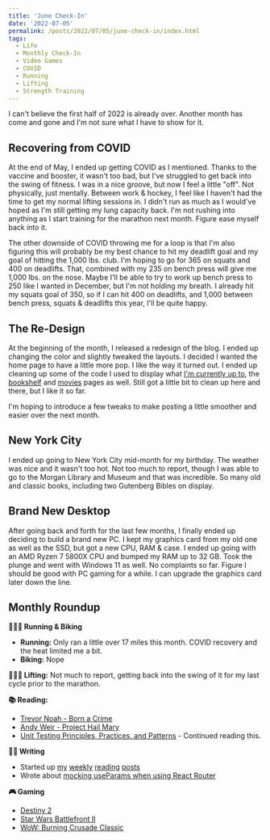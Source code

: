 ```yaml
---
title: 'June Check-In'
date: '2022-07-05'
permalink: /posts/2022/07/05/june-check-in/index.html
tags:
  - Life
  - Monthly Check-In
  - Video Games
  - COVID
  - Running
  - Lifting
  - Strength Training
---
```


I can't believe the first half of 2022 is already over. Another month has come and gone and I'm not sure what I have to show for it.
<!-- excerpt -->

## Recovering from COVID

At the end of May, I ended up getting COVID as I mentioned. Thanks to the vaccine and booster, it wasn't too bad, but I've struggled to get back into the swing of fitness. I was in a nice groove, but now I feel a little "off". Not physically, just mentally. Between work & hockey, I feel like I haven't had the time to get my normal lifting sessions in. I didn't run as much as I would've hoped as I'm still getting my lung capacity back. I'm not rushing into anything as I start training for the marathon next month. Figure ease myself back into it.

The other downside of COVID throwing me for a loop is that I'm also figuring this will probably be my best chance to hit my deadlift goal and my goal of hitting the 1,000 lbs. club. I'm hoping to go for 365 on squats and 400 on deadlifts. That, combined with my 235 on bench press will give me 1,000 lbs. on the nose. Maybe I'll be able to try to work up bench press to 250 like I wanted in December, but I'm not holding my breath. I already hit my squats goal of 350, so if I can hit 400 on deadlifts, and 1,000 between bench press, squats & deadlifts this year, I'll be quite happy.

## The Re-Design

At the beginning of the month, I released a redesign of the blog. I ended up changing the color and slightly tweaked the layouts. I decided I wanted the home page to have a little more pop. I like the way it turned out. I ended up cleaning up some of the code I used to display what [I'm currently up to](https://kpwags.com/current), the [bookshelf](https://kpwags.com/bookshelf) and [movies](https://kpwags.com/movies) pages as well. Still got a little bit to clean up here and there, but I like it so far.

I'm hoping to introduce a few tweaks to make posting a little smoother and easier over the next month.

## New York City

I ended up going to New York City mid-month for my birthday. The weather was nice and it wasn't too hot. Not too much to report, though I was able to go to the Morgan Library and Museum and that was incredible. So many old and classic books, including two Gutenberg Bibles on display.

## Brand New Desktop

After going back and forth for the last few months, I finally ended up deciding to build a brand new PC. I kept my graphics card from my old one as well as the SSD, but got a new CPU, RAM & case. I ended up going with an AMD Ryzen 7 5800X CPU and bumped my RAM up to 32 GB. Took the plunge and went with Windows 11 as well. No complaints so far. Figure I should be good with PC gaming for a while. I can upgrade the graphics card later down the line.

## Monthly Roundup

**🏃🏼‍♂️ Running & Biking**

- **Running:** Only ran a little over 17 miles this month. COVID recovery and the heat limited me a bit.
- **Biking:** Nope

**🏋🏼‍♂️ Lifting:** Not much to report, getting back into the swing of it for my last cycle prior to the marathon.

**📚 Reading:**

- <a href="https://bookshop.org/books/born-a-crime-stories-from-a-south-african-childhood/9780399588198" target="_blank" rel="noreferrer nofollow">Trevor Noah - Born a Crime</a>
- <a href="https://bookshop.org/books/project-hail-mary/9780593135204" target="_blank" rel="noreferrer nofollow">Andy Weir - Project Hail Mary</a>
- <a href="https://www.manning.com/books/unit-testing" target="_blank" rel="noreferrer nofollow">Unit Testing Principles, Practices, and Patterns</a> - Continued reading this.

**✍🏻 Writing**

- Started up [my](https://kpwags.com/posts/2022/06/03/reading-list) [weekly](https://kpwags.com/posts/2022/06/10/reading-list) [reading](https://kpwags.com/posts/2022/06/24/reading-list) [posts](https://kpwags.com/posts/2022/07/01/reading-list)
- Wrote about [mocking useParams when using React Router](https://kpwags.com/posts/2022/07/01/mocking-react-router-and-useparams)

**🎮 Gaming**

- <a href="https://www.bungie.net/7/en/Destiny/WitchQueen" target="_blank" rel="noreferrer nofollow">Destiny 2</a>
- <a href="https://www.ea.com/games/starwars/battlefront/star-wars-battlefront-2" target="_blank" rel="noreferrer nofollow">Star Wars Battlefront II</a>
- <a href="https://worldofwarcraft.com/en-us/wowclassic" target="_blank" rel="noreferrer nofollow">WoW: Burning Crusade Classic</a>